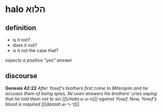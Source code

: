 # halo הלוא

## definition

- is it not?
- does it not?
- is it not the case that?

*expects a positive "yes" answer*

## discourse

**Genesis 42:22**
*After Yosef's brothers first come to Mitsrayim and he accuses them of being spies, Re'uven answers his brothers' cries saying that he told them not to sin \[[[chata ח-ט-א]]\] against Yosef. Now, Yosef's blood is required \[[[darash ד-ר-ש]]\].*
